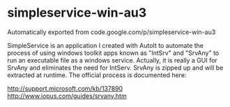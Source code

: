# simpleservice-win-au3
Automatically exported from code.google.com/p/simpleservice-win-au3

SimpleService is an application I created with AutoIt to automate the process of using windows toolkit apps known as "IntSrv" and "SrvAny" to run an executable file as a windows service. Actually, it is really a GUI for SrvAny and eliminates the need for IntServ. SrvAny is zipped up and will be extracted at runtime. The official process is documented here:

http://support.microsoft.com/kb/137890 http://www.iopus.com/guides/srvany.htm
